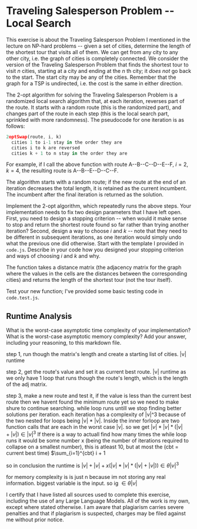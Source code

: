 # Traveling Salesperson Problem -- Local Search

This exercise is about the Traveling Salesperson Problem I mentioned in the
lecture on NP-hard problems -- given a set of cities, determine the length of
the shortest tour that visits all of them. We can get from any city to any other
city, i.e. the graph of cities is completely connected. We consider the version
of the Traveling Salesperson Problem that finds the shortest tour to visit $n$
cities, starting at a city and ending at the $n$ th city; it *does not* go
back to the start. The start city may be any of the cities. Remember that the
graph for a TSP is undirected, i.e. the cost is the same in either direction.

The 2-opt algorithm for solving the Traveling Salesperson Problem is a
randomized local search algorithm that, at each iteration, reverses part of the
route. It starts with a random route (this is the randomized part), and changes
part of the route in each step (this is the local search part, sprinkled with
more randomness). The pseudocode for one iteration is as follows:

```javascript
2optSwap(route, i, k)
  cities 1 to i-1 stay in the order they are
  cities i to k are reversed
  cities k + 1 to n stay in the order they are
```

For example, if I call the above function with route A--B--C--D--E--F, $i=2$,
$k=4$, the resulting route is A--B--E--D--C--F.

The algorithm starts with a random route; if the new route at the end of an
iteration decreases the total length, it is retained as the current incumbent.
The incumbent after the final iteration is returned as the solution.

Implement the 2-opt algorithm, which repeatedly runs the above steps. Your
implementation needs to fix two design parameters that I have left open. First,
you need to design a stopping criterion -- when would it make sense to stop and
return the shortest route found so far rather than trying another iteration?
Second, design a way to choose $i$ and $k$ -- note that they need to be
different in subsequent iterations, as one iteration would simply undo what
the previous one did otherwise. Start with the template I provided in `code.js`.
Describe in your code how you designed your stopping criterion and ways of
choosing $i$ and $k$ and why.

The function takes a distance matrix (the adjacency matrix for the graph where
the values in the cells are the distances between the corresponding cities) and
returns the length of the shortest tour (not the tour itself).

Test your new function; I've provided some basic testing code in `code.test.js`.

## Runtime Analysis

What is the worst-case asymptotic time complexity of your implementation? What
is the worst-case asymptotic memory complexity? Add your answer, including your
reasoning, to this markdown file.

step 1, run though the matrix's length and create a starting list of cities. |v| runtime

step 2, get the route's value and set it as current best route.
|v| runtime as we only have 1 loop that runs though the route's length, which is the length of the adj matrix.

step 3, make a new route and test it, if the value is less than the current best route then we havent found the minimum route yet so we need to make shure to continue searching.
while loop runs untill we stop finding better solutions per iteration. each iteration has a complexity of |v|^3 because of the two nested for loops being |v| * |v|. Inside the inner forloop are two function calls that are each in the worst case |v|. so we get $|v| * |v| * (|v| + |v|) \in |v|^3$
If there is a way to actuall find how many times the while loop runs it would be some number x (being the number of iterations required to collapse on a smallest number), this is atleast 10, but at most the (cbt = current best time) $\sum_{i=1}^{cbt} i + 1 

so in conclusion the runtime is $|v| + |v| + x(|v| * |v| * (|v| + |v|)) \in \theta |v|^3$


for memory complexity is is just n because im not storing any real information. biggest variable is the input. so ig $\in \theta |v|$

I certify that I have listed all sources used to complete this exercise, including the use of any Large Language Models. All of the work is my own, except where stated otherwise. I am aware that plagiarism carries severe penalties and that if plagiarism is suspected, charges may be filed against me without prior notice.